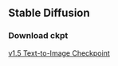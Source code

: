 
## Stable Diffusion

### Download ckpt

[v1.5 Text-to-Image Checkpoint](https://huggingface.co/runwayml/stable-diffusion-v1-5)